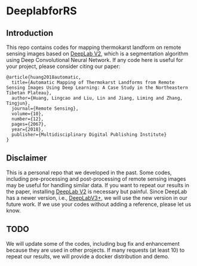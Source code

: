 # DeeplabforRS

## Introduction
This repo contains codes for mapping thermokarst landform on remote sensing images based on [DeepLab V2](http://liangchiehchen.com/projects/DeepLab.html), which is a segmentation algorithm using Deep Convolutional Neural Network. If any code here is useful for your project, please consider citing our paper:

```
@article{huang2018automatic,
  title={Automatic Mapping of Thermokarst Landforms from Remote Sensing Images Using Deep Learning: A Case Study in the Northeastern Tibetan Plateau},
  author={Huang, Lingcao and Liu, Lin and Jiang, Liming and Zhang, Tingjun},
  journal={Remote Sensing},
  volume={10},
  number={12},
  pages={2067},
  year={2018},
  publisher={Multidisciplinary Digital Publishing Institute}
}
```

## Disclaimer
This is a personal repo that we developed in the past. Some codes, including pre-processing and post-processing of remote sensing images may be useful for handling similar data. If you want to repeat our results in the paper, installing [DeepLab V2](http://liangchiehchen.com/projects/DeepLab.html) is necessary but painful. Since DeepLab has a newer version, i.e., [DeepLabV3+](https://github.com/tensorflow/models/tree/master/research/deeplab), we will use the new version in our future work. If we use your codes without adding a reference, please let us know. 


## TODO
We will update some of the codes, including bug fix and enhancement because they are used in other projects. 
If many requests (at least 10) to repeat our results, we will provide a docker distribution and demo. 

